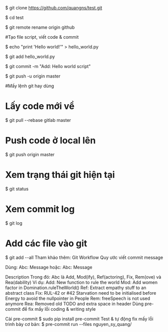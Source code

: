 $ git clone https://github.com/quangns/test.git

$ cd test

$ git remote rename origin github

#Tạo file script, viết code & commit

$ echo "print 'Hello world!'" > hello_world.py

$ git add hello_world.py

$ git commit -m "Add: Hello world script"

$ git push -u origin master

#Mấy lệnh git hay dùng

# Lấy code mới về

$ git pull --rebase gitlab master

# Push code ở local lên
$ git push origin master

# Xem trạng thái git hiện tại
$ git status

# Xem commit log
$ git log

# Add các file vào git
$ git add --all
Tham khảo thêm: Git Workflow
Quy ước viết commit message

Dùng:
Abc: Message
hoặc:
Abc: Message

Description
Trong đó:
Abc là Add, Mod(ify), Ref(actoring), Fix, Rem(ove) và Rea(dability)
Ví dụ:
Add: New function to rule the world
Mod: Add women factor in Domination.ruleTheWorld()
Ref: Extract empathy stuff to an abstract class
Fix: RUL-42 or #42 Starvation need to be initialised before Energy to avoid the nullpointer in People
Rem: freeSpeech is not used anymore
Rea: Removed old TODO and extra space in header
Dùng pre-commit để fix mấy lỗi coding & writing style

Cài pre-commit
$ sudo pip install pre-commit
Test & tự động fix mấy lỗi trình bày cơ bản:
$ pre-commit run --files nguyen_sy_quang/
